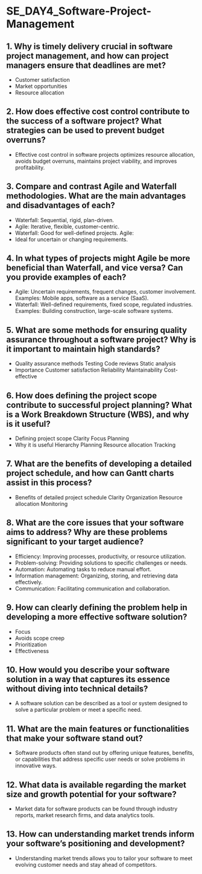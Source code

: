 # SE_DAY4_Software-Project-Management
## 1. Why is timely delivery crucial in software project management, and how can project managers ensure that deadlines are met?
- Customer satisfaction
- Market opportunities
- Resource allocation 
## 2. How does effective cost control contribute to the success of a software project? What strategies can be used to prevent budget overruns?
- Effective cost control in software projects optimizes resource allocation, avoids budget overruns, maintains project viability, and improves profitability.
## 3. Compare and contrast Agile and Waterfall methodologies. What are the main advantages and disadvantages of each?
- Waterfall: Sequential, rigid, plan-driven. 
- Agile: Iterative, flexible, customer-centric.
- Waterfall: Good for well-defined projects. Agile: 
- Ideal for uncertain or changing requirements.
## 4. In what types of projects might Agile be more beneficial than Waterfall, and vice versa? Can you provide examples of each?
- Agile: Uncertain requirements, frequent changes, customer involvement. Examples: Mobile apps, software as a service (SaaS).
- Waterfall: Well-defined requirements, fixed scope, regulated industries. Examples: Building construction, large-scale software systems.
## 5. What are some methods for ensuring quality assurance throughout a software project? Why is it important to maintain high standards?
- Quality assurance methods
Testing
Code reviews
Static analysis
- Importance
Customer satisfaction
Reliability
Maintainability
Cost-effective
## 6. How does defining the project scope contribute to successful project planning? What is a Work Breakdown Structure (WBS), and why is it useful?
- Defining project scope
Clarity
Focus
Planning
- Why it is useful
Hierarchy
Planning
Resource allocation
Tracking
## 7. What are the benefits of developing a detailed project schedule, and how can Gantt charts assist in this process?
- Benefits of detailed project schedule
Clarity
Organization
Resource allocation
Monitoring
## 8. What are the core issues that your software aims to address? Why are these problems significant to your target audience?
- Efficiency: Improving processes, productivity, or resource utilization.
- Problem-solving: Providing solutions to specific challenges or needs.
- Automation: Automating tasks to reduce manual effort.
- Information management: Organizing, storing, and retrieving data effectively.
- Communication: Facilitating communication and collaboration.
## 9. How can clearly defining the problem help in developing a more effective software solution?
- Focus
- Avoids scope creep
- Prioritization
- Effectiveness
## 10. How would you describe your software solution in a way that captures its essence without diving into technical details?
- A software solution can be described as a tool or system designed to solve a particular problem or meet a specific need.
## 11. What are the main features or functionalities that make your software stand out?
- Software products often stand out by offering unique features, benefits, or capabilities that address specific user needs or solve problems in innovative ways.
## 12. What data is available regarding the market size and growth potential for your software?
- Market data for software products can be found through industry reports, market research firms, and data analytics tools.
## 13. How can understanding market trends inform your software’s positioning and development?
- Understanding market trends allows you to tailor your software to meet evolving customer needs and stay ahead of competitors.
